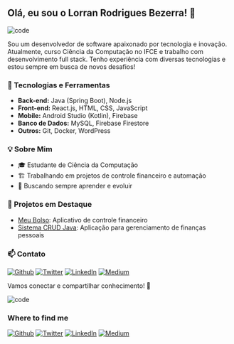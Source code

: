 ## Olá, eu sou o Lorran Rodrigues Bezerra! 👋

![code](https://github.com/LorranBezerra/LorranBezerra/assets/102883435/665b5655-dc1e-42d9-8588-8a3a5dee7986)

Sou um desenvolvedor de software apaixonado por tecnologia e inovação. Atualmente, curso Ciência da Computação no IFCE e trabalho com desenvolvimento full stack. Tenho experiência com diversas tecnologias e estou sempre em busca de novos desafios!

### 🚀 Tecnologias e Ferramentas
- **Back-end:** Java (Spring Boot), Node.js
- **Front-end:** React.js, HTML, CSS, JavaScript
- **Mobile:** Android Studio (Kotlin), Firebase
- **Banco de Dados:** MySQL, Firebase Firestore
- **Outros:** Git, Docker, WordPress

### 💡 Sobre Mim
- 🎓 Estudante de Ciência da Computação
- 🏗️ Trabalhando em projetos de controle financeiro e automação
- 🎯 Buscando sempre aprender e evoluir

### 📌 Projetos em Destaque
- [Meu Bolso](#): Aplicativo de controle financeiro
- [Sistema CRUD Java](#): Aplicação para gerenciamento de finanças pessoais

### 📫 Contato
<p><a href="#" target="_blank"><img alt="Github" src="https://img.shields.io/badge/GitHub-%2312100E.svg?&style=for-the-badge&logo=Github&logoColor=white" /></a> <a href="#" target="_blank"><img alt="Twitter" src="https://img.shields.io/badge/twitter-%231DA1F2.svg?&style=for-the-badge&logo=twitter&logoColor=white" /></a> <a href="#" target="_blank"><img alt="LinkedIn" src="https://img.shields.io/badge/linkedin-%230077B5.svg?&style=for-the-badge&logo=linkedin&logoColor=white" /></a> <a href="#" target="_blank"><img alt="Medium" src="https://img.shields.io/badge/medium-%2312100E.svg?&style=for-the-badge&logo=medium&logoColor=white" /></a></p>

Vamos conectar e compartilhar conhecimento! 🚀

<!---
LorranBezerra/LorranBezerra is a ✨ special ✨ repository because its `README.md` (this file) appears on your GitHub profile.
You can click the Preview link to take a look at your changes.
--->



 ![code](https://github.com/LorranBezerra/LorranBezerra/assets/102883435/665b5655-dc1e-42d9-8588-8a3a5dee7986)

<h3>Where to find me</h3>
<p><a href="#" target="_blank"><img alt="Github" src="https://img.shields.io/badge/GitHub-%2312100E.svg?&style=for-the-badge&logo=Github&logoColor=white" /></a> <a href="#" target="_blank"><img alt="Twitter" src="https://img.shields.io/badge/twitter-%231DA1F2.svg?&style=for-the-badge&logo=twitter&logoColor=white" /></a> <a href="#" target="_blank"><img alt="LinkedIn" src="https://img.shields.io/badge/linkedin-%230077B5.svg?&style=for-the-badge&logo=linkedin&logoColor=white" /></a> <a href="#" target="_blank"><img alt="Medium" src="https://img.shields.io/badge/medium-%2312100E.svg?&style=for-the-badge&logo=medium&logoColor=white" /></a>
</p>
<!---
LorranBezerra/LorranBezerra is a ✨ special ✨ repository because its `README.md` (this file) appears on your GitHub profile.
You can click the Preview link to take a look at your changes.
--->



